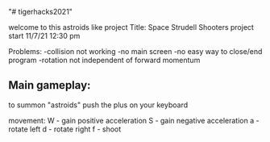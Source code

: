 "# tigerhacks2021" 

welcome to this astroids like project
Title: Space Strudell Shooters
project start 11/7/21 12:30 pm

Problems:
-collision not working
-no main screen
-no easy way to close/end program
-rotation not independent of forward momentum

Main gameplay:
---------------
to summon "astroids" push the plus on your keyboard

movement:
W - gain positive acceleration
S - gain negative acceleration
a - rotate left
d - rotate right
f - shoot
